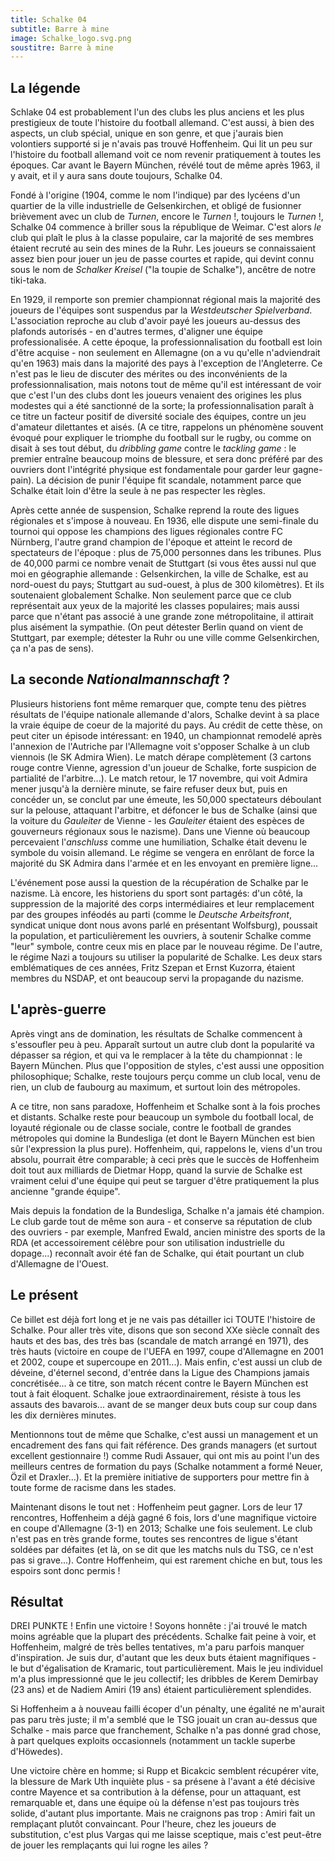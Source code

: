 ```yaml
---
title: Schalke 04
subtitle: Barre à mine
image: Schalke_logo.svg.png
soustitre: Barre à mine
---
```


## La légende

Schlake 04 est probablement l'un des clubs les plus anciens et les plus
prestigieux de toute l'histoire du football allemand. C'est aussi, à bien des
aspects, un club spécial, unique en son genre, et que j'aurais bien volontiers
supporté si je n'avais pas trouvé Hoffenheim. Qui lit un peu sur l'histoire du
football allemand voit ce nom revenir pratiquement à toutes les époques.
Car avant le Bayern München, révélé tout de même après 1963, il y avait, et il
y aura sans doute toujours, Schalke 04.

Fondé à l'origine (1904, comme le nom l'indique) par des lycéens d'un quartier
de la ville industrielle de Gelsenkirchen, et obligé de fusionner brièvement
avec un club de *Turnen*, encore le *Turnen* !, toujours le *Turnen* !, Schalke
04 commence à briller sous la république de Weimar. C'est alors *le* club qui
plaît le plus à la classe populaire, car la majorité de ses membres étaient
recruté au sein des mines de la Ruhr. Les joueurs se connaissaient assez bien
pour jouer un jeu de passe courtes et rapide, qui devint connu sous le nom de
*Schalker Kreisel* ("la toupie de Schalke"), ancêtre de notre tiki-taka.

En 1929, il remporte son premier championnat régional mais la majorité des
joueurs de l'équipes sont suspendus par la *Westdeutscher Spielverband*.
L'association reproche au club d'avoir payé les joueurs au-dessus des plafonds
autorisés - en d'autres termes, d'aligner une équipe professionalisée. A cette
époque, la professionnalisation du football est loin d'être acquise - non
seulement en Allemagne (on a vu qu'elle n'adviendrait qu'en 1963) mais dans la
majorité des pays à l'exception de l'Angleterre. Ce n'est pas le lieu de
discuter des mérites ou des inconvénients de la professionnalisation, mais
notons tout de même qu'il est intéressant de voir que c'est l'un des clubs dont
les joueurs venaient des origines les plus modestes qui a été sanctionné de la
sorte; la professionnalisation paraît à ce titre un facteur positif de
diversité sociale des équipes, contre un jeu d'amateur dilettantes et aisés. (A
ce titre, rappelons un phénomène souvent évoqué pour expliquer le triomphe du
football sur le rugby, ou comme on disait à ses tout début, du *dribbling game*
contre le *tackling game* : le premier entraîne beaucoup moins de blessure, et
sera donc préféré par des ouvriers dont l'intégrité physique est fondamentale
pour garder leur gagne-pain). La décision de punir l'équipe fit scandale,
notamment parce que Schalke était loin d'être la seule à ne pas respecter les
règles.

Après cette année de suspension, Schalke reprend la route des ligues régionales
et s'impose à nouveau. En 1936, elle dispute une semi-finale du tournoi qui
oppose les champions des ligues régionales contre FC Nürnberg, l'autre grand
champion de l'époque et atteint le record de spectateurs de l'époque : plus de
75,000 personnes dans les tribunes. Plus de 40,000 parmi ce nombre venait de
Stuttgart (si vous êtes aussi nul que moi en géographie allemande :
Gelsenkirchen, la ville de Schalke, est au nord-ouest du pays; Stuttgart au
sud-ouest, à plus de 300 kilomètres). Et ils soutenaient globalement Schalke.
Non seulement parce que ce club représentait aux yeux de la majorité les
classes populaires; mais aussi parce que n'étant pas associé à une grande zone
métropolitaine, il attirait plus aisément la sympathie. (On peut détester
Berlin quand on vient de Stuttgart, par exemple; détester la Ruhr ou une ville
comme Gelsenkirchen, ça n'a pas de sens).

## La seconde *Nationalmannschaft* ?

Plusieurs historiens font même remarquer que, compte tenu des piètres résultats
de l'équipe nationale allemande d'alors, Schalke devint à sa place la vraie
équipe de coeur de la majorité du pays. Au crédit de cette thèse, on peut citer
un épisode intéressant: en 1940, un championnat remodelé après l'annexion de
l'Autriche par l'Allemagne voit s'opposer Schalke à un club viennois (le SK
Admira Wien).  Le match dérape complètement (3 cartons rouge contre Vienne,
agression d'un joueur de Schalke, forte suspicion de partialité de
l'arbitre...). Le match retour, le 17 novembre, qui voit Admira mener jusqu'à
la dernière minute, se faire refuser deux but, puis en concéder un, se conclut
par une émeute, les 50,000 spectateurs déboulant sur la pelouse, attaquant
l'arbitre, et défoncer le bus de Schalke (ainsi que la voiture du *Gauleiter*
de Vienne - les *Gauleiter* étaient des espèces de gouverneurs régionaux sous
le nazisme). Dans une Vienne où beaucoup percevaient l'*anschluss* comme une
humiliation, Schalke était devenu le symbole du voisin allemand. Le régime se
vengera en enrôlant de force la majorité du SK Admira dans l'armée et en les
envoyant en première ligne...

L'événement pose aussi la question de la récupération de Schalke par le
nazisme. Là encore, les historiens du sport sont partagés: d'un côté, la
suppression de la majorité des corps intermédiaires et leur remplacement par
des groupes inféodés au parti (comme le *Deutsche Arbeitsfront*, syndicat
unique dont nous avons parlé en présentant Wolfsburg), poussait la population,
et particulièrement les ouvriers, à soutenir Schalke comme "leur" symbole,
contre ceux mis en place par le nouveau régime. De l'autre, le régime Nazi a
toujours su utiliser la popularité de Schalke. Les deux stars emblématiques de
ces années, Fritz Szepan et Ernst Kuzorra, étaient membres du NSDAP, et ont
beaucoup servi la propagande du nazisme.

## L'après-guerre

Après vingt ans de domination, les résultats de Schalke commencent à
s'essoufler peu à peu. Apparaît surtout un autre club dont la popularité va
dépasser sa région, et qui va le remplacer à la tête du championnat : le Bayern
München. Plus que l'opposition de styles, c'est aussi une opposition
philosophique; Schalke, reste toujours perçu comme un club local, venu de rien,
un club de faubourg au maximum, et surtout loin des métropoles.

A ce titre, non sans paradoxe, Hoffenheim et Schalke sont à la fois proches et
distants. Schalke reste pour beaucoup un symbole du football local, de loyauté
régionale ou de classe sociale, contre le football de grandes métropoles qui
domine la Bundesliga (et dont le Bayern München est bien sûr l'expression la
plus pure). Hoffenheim, qui, rappelons le, viens d'un trou absolu, pourrait
être comparable; à ceci près que le succès de Hoffenheim doit tout aux
milliards de Dietmar Hopp, quand la survie de Schalke est vraiment celui d'une
équipe qui peut se targuer d'être pratiquement la plus ancienne "grande
équipe".

Mais depuis la fondation de la Bundesliga, Schalke n'a jamais été champion.  Le
club garde tout de même son aura - et conserve sa réputation de club des
ouvriers - par exemple, Manfred Ewald, ancien ministre des sports de la RDA (et
accessoirement célèbre pour son utilisation industrielle du dopage...)
reconnaît avoir été fan de Schalke, qui était pourtant un club d'Allemagne de
l'Ouest.

## Le présent

Ce billet est déjà fort long et je ne vais pas détailler ici TOUTE l'histoire
de Schalke. Pour aller très vite, disons que son second XXe siècle connaît des
hauts et des bas, des très bas (scandale de match arrangé en 1971), des très
hauts (victoire en coupe de l'UEFA en 1997, coupe d'Allemagne en 2001 et 2002,
coupe et supercoupe en 2011...). Mais enfin, c'est aussi un club de déveine,
d'éternel second, d'entrée dans la Ligue des Champions jamais concrétisée... à
ce titre, son match récent contre le Bayern München est tout à fait éloquent.
Schalke joue extraordinairement, résiste à tous les assauts des bavarois...
avant de se manger deux buts coup sur coup dans les dix dernières minutes.

Mentionnons tout de même que Schalke, c'est aussi un management et un
encadrement des fans qui fait référence. Des grands managers (et surtout
excellent gestionnaire !) comme Rudi Assauer, qui ont mis au point l'un des
meilleurs centres de formation du pays (Schalke notamment a formé Neuer, Özil
et Draxler...). Et la première initiative de supporters pour mettre fin à toute
forme de racisme dans les stades.

Maintenant disons le tout net : Hoffenheim peut gagner. Lors de leur 17
rencontres, Hoffenheim a déjà gagné 6 fois, lors d'une magnifique victoire en
coupe d'Allemagne (3-1) en 2013; Schalke une fois seulement. Le club n'est pas
en très grande forme, toutes ses rencontres de ligue s'étant soldées par
défaites (et là, on se dit que les matchs nuls du TSG, ce n'est pas si
grave...). Contre Hoffenheim, qui est rarement chiche en but, tous les espoirs
sont donc permis !

## Résultat

DREI PUNKTE ! Enfin une victoire ! Soyons honnête : j'ai trouvé le match moins
agréable que la plupart des précédents. Schalke fait peine à voir, et
Hoffenheim, malgré de très belles tentatives, m'a paru parfois manquer
d'inspiration. Je suis dur, d'autant que les deux buts étaient magnifiques - le
but d'égalisation de Kramaric, tout particulièrement. Mais le jeu individuel
m'a plus impressionné que le jeu collectif; les dribbles de Kerem Demirbay (23
ans) et de Nadiem Amiri (19 ans) étaient particulièrement splendides.

Si Hoffenheim a à nouveau failli écoper d'un pénalty, une égalité ne m'aurait
pas paru très juste; il m'a semblé que le TSG jouait un cran au-dessus que
Schalke - mais parce que franchement, Schalke n'a pas donné grad chose, à part
quelques exploits occasionnels (notamment un tackle superbe d'Höwedes).

Une victoire chère en homme; si Rupp et Bicakcic semblent récupérer vite, la
blessure de Mark Uth inquiète plus - sa présene à l'avant a été décisive contre
Mayence et sa contribution à la défense, pour un attaquant, est remarquable et,
dans une équipe où la défense n'est pas toujours très solide, d'autant plus
importante. Mais ne craignons pas trop : Amiri fait un remplaçant plutôt
convaincant. Pour l'heure, chez les joueurs de substitution, c'est plus Vargas
qui me laisse sceptique, mais c'est peut-être de jouer les remplaçants qui lui
rogne les ailes ?
